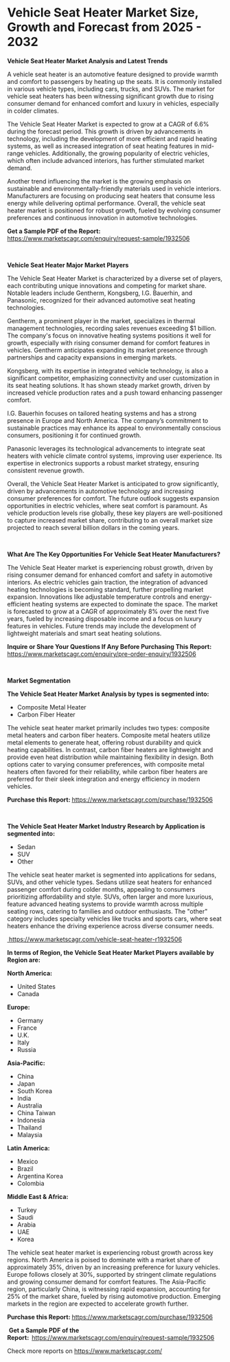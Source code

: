 <p><h1>Vehicle Seat Heater Market Size, Growth and Forecast from 2025 - 2032</h1></p><p><strong>Vehicle Seat Heater Market Analysis and Latest Trends</strong></p>
<p><p>A vehicle seat heater is an automotive feature designed to provide warmth and comfort to passengers by heating up the seats. It is commonly installed in various vehicle types, including cars, trucks, and SUVs. The market for vehicle seat heaters has been witnessing significant growth due to rising consumer demand for enhanced comfort and luxury in vehicles, especially in colder climates.</p><p>The Vehicle Seat Heater Market is expected to grow at a CAGR of 6.6% during the forecast period. This growth is driven by advancements in technology, including the development of more efficient and rapid heating systems, as well as increased integration of seat heating features in mid-range vehicles. Additionally, the growing popularity of electric vehicles, which often include advanced interiors, has further stimulated market demand.</p><p>Another trend influencing the market is the growing emphasis on sustainable and environmentally-friendly materials used in vehicle interiors. Manufacturers are focusing on producing seat heaters that consume less energy while delivering optimal performance. Overall, the vehicle seat heater market is positioned for robust growth, fueled by evolving consumer preferences and continuous innovation in automotive technologies.</p></p>
<p><strong>Get a Sample PDF of the Report:&nbsp;</strong> <a href="https://www.marketscagr.com/enquiry/request-sample/1932506?utm_campaign=1950&utm_medium=2&utm_source=Github&utm_content=ia&utm_term=30032025&utm_id=vehicle-seat-heater">https://www.marketscagr.com/enquiry/request-sample/1932506</a></p>
<p>&nbsp;</p>
<p><strong>Vehicle Seat Heater Major Market Players</strong></p>
<p><p>The Vehicle Seat Heater Market is characterized by a diverse set of players, each contributing unique innovations and competing for market share. Notable leaders include Gentherm, Kongsberg, I.G. Bauerhin, and Panasonic, recognized for their advanced automotive seat heating technologies.</p><p>Gentherm, a prominent player in the market, specializes in thermal management technologies, recording sales revenues exceeding $1 billion. The company's focus on innovative heating systems positions it well for growth, especially with rising consumer demand for comfort features in vehicles. Gentherm anticipates expanding its market presence through partnerships and capacity expansions in emerging markets.</p><p>Kongsberg, with its expertise in integrated vehicle technology, is also a significant competitor, emphasizing connectivity and user customization in its seat heating solutions. It has shown steady market growth, driven by increased vehicle production rates and a push toward enhancing passenger comfort. </p><p>I.G. Bauerhin focuses on tailored heating systems and has a strong presence in Europe and North America. The company’s commitment to sustainable practices may enhance its appeal to environmentally conscious consumers, positioning it for continued growth.</p><p>Panasonic leverages its technological advancements to integrate seat heaters with vehicle climate control systems, improving user experience. Its expertise in electronics supports a robust market strategy, ensuring consistent revenue growth.</p><p>Overall, the Vehicle Seat Heater Market is anticipated to grow significantly, driven by advancements in automotive technology and increasing consumer preferences for comfort. The future outlook suggests expansion opportunities in electric vehicles, where seat comfort is paramount. As vehicle production levels rise globally, these key players are well-positioned to capture increased market share, contributing to an overall market size projected to reach several billion dollars in the coming years.</p></p>
<p>&nbsp;</p>
<p><strong>What Are The Key Opportunities For Vehicle Seat Heater Manufacturers?</strong></p>
<p><p>The Vehicle Seat Heater market is experiencing robust growth, driven by rising consumer demand for enhanced comfort and safety in automotive interiors. As electric vehicles gain traction, the integration of advanced heating technologies is becoming standard, further propelling market expansion. Innovations like adjustable temperature controls and energy-efficient heating systems are expected to dominate the space. The market is forecasted to grow at a CAGR of approximately 8% over the next five years, fueled by increasing disposable income and a focus on luxury features in vehicles. Future trends may include the development of lightweight materials and smart seat heating solutions.</p></p>
<p><strong>Inquire or Share Your Questions If Any Before Purchasing This Report:</strong> <a href="https://www.marketscagr.com/enquiry/pre-order-enquiry/1932506?utm_campaign=1950&utm_medium=2&utm_source=Github&utm_content=ia&utm_term=30032025&utm_id=vehicle-seat-heater">https://www.marketscagr.com/enquiry/pre-order-enquiry/1932506</a></p>
<p>&nbsp;</p>
<p><strong>Market Segmentation</strong></p>
<p><strong>The Vehicle Seat Heater Market Analysis by types is segmented into:</strong></p>
<p><ul><li>Composite Metal Heater</li><li>Carbon Fiber Heater</li></ul></p>
<p><p>The vehicle seat heater market primarily includes two types: composite metal heaters and carbon fiber heaters. Composite metal heaters utilize metal elements to generate heat, offering robust durability and quick heating capabilities. In contrast, carbon fiber heaters are lightweight and provide even heat distribution while maintaining flexibility in design. Both options cater to varying consumer preferences, with composite metal heaters often favored for their reliability, while carbon fiber heaters are preferred for their sleek integration and energy efficiency in modern vehicles.</p></p>
<p><strong>Purchase this Report:&nbsp;</strong><a href="https://www.marketscagr.com/purchase/1932506?utm_campaign=1950&utm_medium=2&utm_source=Github&utm_content=ia&utm_term=30032025&utm_id=vehicle-seat-heater">https://www.marketscagr.com/purchase/1932506</a></p>
<p>&nbsp;</p>
<p><strong>The Vehicle Seat Heater Market Industry Research by Application is segmented into:</strong></p>
<p><ul><li>Sedan</li><li>SUV</li><li>Other</li></ul></p>
<p><p>The vehicle seat heater market is segmented into applications for sedans, SUVs, and other vehicle types. Sedans utilize seat heaters for enhanced passenger comfort during colder months, appealing to consumers prioritizing affordability and style. SUVs, often larger and more luxurious, feature advanced heating systems to provide warmth across multiple seating rows, catering to families and outdoor enthusiasts. The "other" category includes specialty vehicles like trucks and sports cars, where seat heaters enhance the driving experience across diverse consumer needs.</p></p>
<p><a href="https://www.marketscagr.com/vehicle-seat-heater-r1932506?utm_campaign=1950&utm_medium=2&utm_source=Github&utm_content=ia&utm_term=30032025&utm_id=vehicle-seat-heater">&nbsp;https://www.marketscagr.com/vehicle-seat-heater-r1932506</a></p>
<p><strong>In terms of Region, the Vehicle Seat Heater Market Players available by Region are:</strong></p>
<p>
    <p> <strong> North America: </strong>
        <ul>
            <li>United States</li>
            <li>Canada</li>
        </ul>
        </p> 
    <p> <strong> Europe: </strong>
        <ul>
            <li>Germany</li>
            <li>France</li>
            <li>U.K.</li>
            <li>Italy</li>
            <li>Russia</li>
        </ul>
        </p> 
    <p> <strong> Asia-Pacific: </strong>
        <ul>
            <li>China</li>
            <li>Japan</li>
            <li>South Korea</li>
            <li>India</li>
            <li>Australia</li>
            <li>China Taiwan</li>
            <li>Indonesia</li>
            <li>Thailand</li>
            <li>Malaysia</li>
        </ul>
        </p> 
    <p> <strong> Latin America: </strong>
        <ul>
            <li>Mexico</li>
            <li>Brazil</li>
            <li>Argentina Korea</li>
            <li>Colombia</li>
        </ul>
        </p> 
    <p> <strong> Middle East & Africa: </strong>
        <ul>
            <li>Turkey</li>
            <li>Saudi</li>
            <li>Arabia</li>
            <li>UAE</li>
            <li>Korea</li>
        </ul>
    </p>
    </p>
<p><p>The vehicle seat heater market is experiencing robust growth across key regions. North America is poised to dominate with a market share of approximately 35%, driven by an increasing preference for luxury vehicles. Europe follows closely at 30%, supported by stringent climate regulations and growing consumer demand for comfort features. The Asia-Pacific region, particularly China, is witnessing rapid expansion, accounting for 25% of the market share, fueled by rising automotive production. Emerging markets in the region are expected to accelerate growth further.</p></p>
<p><strong>Purchase this Report: </strong><a href="https://www.marketscagr.com/purchase/1932506?utm_campaign=1950&utm_medium=2&utm_source=Github&utm_content=ia&utm_term=30032025&utm_id=vehicle-seat-heater">https://www.marketscagr.com/purchase/1932506</a></p>
<p>&nbsp;<strong>Get a Sample PDF of the Report:&nbsp;&nbsp;</strong><a href="https://www.marketscagr.com/enquiry/request-sample/1932506?utm_campaign=1950&utm_medium=2&utm_source=Github&utm_content=ia&utm_term=30032025&utm_id=vehicle-seat-heater">https://www.marketscagr.com/enquiry/request-sample/1932506</a></p>
<p><strong></strong></p>
<p>Check more reports on <a href="https://www.marketscagr.com/?utm_campaign=1950&utm_medium=2&utm_source=Github&utm_content=ia&utm_term=30032025&utm_id=vehicle-seat-heater">https://www.marketscagr.com/</a></p>